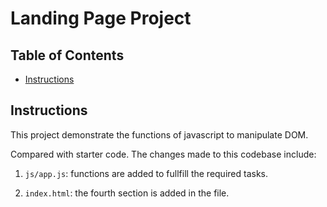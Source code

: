# Landing Page Project

## Table of Contents

* [Instructions](#instructions)

## Instructions
This project demonstrate the functions of javascript to manipulate DOM.

Compared with starter code. The changes made to this codebase include:

1. `js/app.js`: functions are added to fullfill the required tasks.

2. `index.html`: the fourth section is added in the file.
